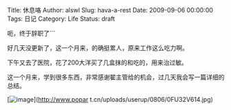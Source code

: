 Title: 休息咯
Author: alswl
Slug: hava-a-rest
Date: 2009-09-06 00:00:00
Tags: 日记
Category: Life
Status: draft

呃，终于辞职了```

好几天没更新了，这一个月来，的确挺累人，原来工作这么吃力啊。

下午又去了医院，花了200大洋买了几盒抹的和吃的，用来治过敏。

这一个月来，学到很多东西，非常感谢翟主管给的机会，过几天我会写一篇详细的总结。

[![image](http://www.popart.cn/uploads/userup/0806/0FU32V614.jpg)](http://www.popar
t.cn/uploads/userup/0806/0FU32V614.jpg)

